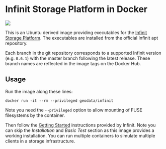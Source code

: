 # Infinit Storage Platform in Docker

[![](https://imagelayers.io/badge/geodata/infinit:latest.svg)](https://imagelayers.io/?images=geodata/infinit:latest)

This is an Ubuntu derived image providing executables for the
[Infinit Storage Platform](https://infinit.sh/).  The executables are installed
from the official Infinit apt repository.

Each branch in the git repository corresponds to a supported Infinit version
(e.g. `0.6.1`) with the master branch following the latest release. These branch
names are reflected in the image tags on the Docker Hub.

## Usage

Run the image along these lines:

    docker run -it --rm --privileged geodata/infinit

Note you need the `--privileged` option to allow mounting of FUSE filesystems by
the container.

Then follow the
[Getting Started](https://infinit.sh/get-started#create-infrastructure)
instructions provided by Infinit.  Note you can skip the *Installation* and
*Basic Test* section as this image provides a working installation.  You can run
multiple containers to simulate multiple clients in a storage infrastructure.
